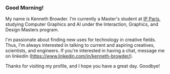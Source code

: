 ### Good Morning!

My name is Kenneth Browder. I'm currently a Master's student at [IP Paris](https://ip-paris.fr), studying Computer Graphics and AI under the Interaction, Graphics, and Design Masters program.  

I'm passionate about finding new uses for technology in creative fields. Thus, I'm always interested in talking to current and aspiring creatives, scientists, and engineers. If you're interested in having a chat, message me on linkedin (https://www.linkedin.com/in/kenneth-browder/). 

Thanks for visiting my profile, and I hope you have a great day. Goodbye!
